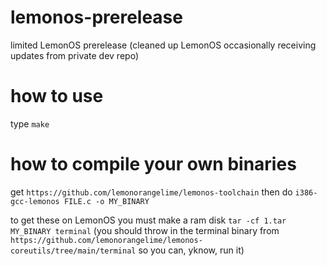 # lemonos-prerelease
limited LemonOS prerelease (cleaned up LemonOS occasionally receiving updates from private dev repo)

# how to use
type `make`

# how to compile your own binaries
get `https://github.com/lemonorangelime/lemonos-toolchain` then do `i386-gcc-lemonos FILE.c -o MY_BINARY`

to get these on LemonOS you must make a ram disk `tar -cf 1.tar MY_BINARY terminal` (you should throw in the terminal binary from `https://github.com/lemonorangelime/lemonos-coreutils/tree/main/terminal` so you can, yknow, run it)

